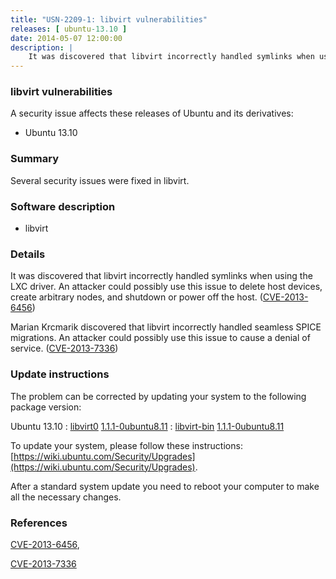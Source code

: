 ```yaml
---
title: "USN-2209-1: libvirt vulnerabilities"
releases: [ ubuntu-13.10 ]
date: 2014-05-07 12:00:00
description: |
    It was discovered that libvirt incorrectly handled symlinks when using the LXC driver. An attacker could possibly use this issue to delete host devices, create arbitrary nodes, and shutdown or power off the host. ([CVE-2013-6456](http://people.ubuntu.com/~ubuntu-security/cve/CVE-2013-6456))
--- 
```

 
### libvirt vulnerabilities

A security issue affects these releases of Ubuntu and its derivatives:

* Ubuntu 13.10

### Summary

Several security issues were fixed in libvirt. 

### Software description

* libvirt 

### Details

It was discovered that libvirt incorrectly handled symlinks when using the LXC driver. An attacker could possibly use this issue to delete host devices, create arbitrary nodes, and shutdown or power off the host. ([CVE-2013-6456](http://people.ubuntu.com/~ubuntu-security/cve/CVE-2013-6456))

Marian Krcmarik discovered that libvirt incorrectly handled seamless SPICE migrations. An attacker could possibly use this issue to cause a denial of service. ([CVE-2013-7336](http://people.ubuntu.com/~ubuntu-security/cve/CVE-2013-7336)) 

### Update instructions

The problem can be corrected by updating your system to the following package version:

Ubuntu 13.10
 : [libvirt0](https://launchpad.net/ubuntu/+source/libvirt) <span> [1.1.1-0ubuntu8.11](https://launchpad.net/ubuntu/+source/libvirt/1.1.1-0ubuntu8.11) </span> 
 : [libvirt-bin](https://launchpad.net/ubuntu/+source/libvirt) <span> [1.1.1-0ubuntu8.11](https://launchpad.net/ubuntu/+source/libvirt/1.1.1-0ubuntu8.11) </span> 

To update your system, please follow these instructions: [https://wiki.ubuntu.com/Security/Upgrades](https://wiki.ubuntu.com/Security/Upgrades).

After a standard system update you need to reboot your computer to make all the necessary changes. 

### References

 [CVE-2013-6456](http://people.ubuntu.com/~ubuntu-security/cve/CVE-2013-6456), 

 [CVE-2013-7336](http://people.ubuntu.com/~ubuntu-security/cve/CVE-2013-7336)
 
